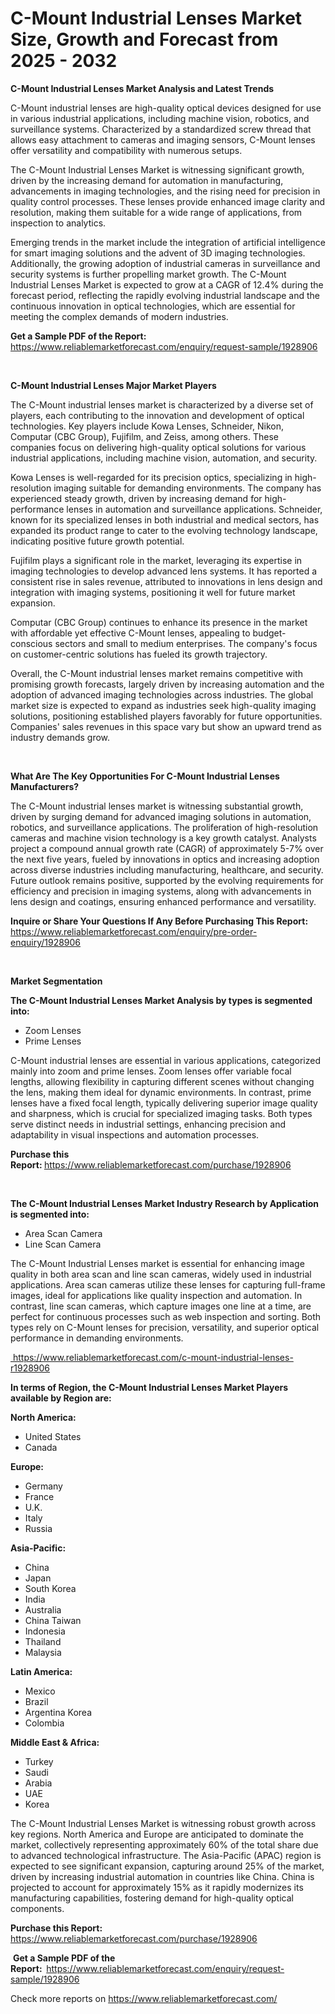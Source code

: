 <p><h1>C-Mount Industrial Lenses Market Size, Growth and Forecast from 2025 - 2032</h1></p><p><strong>C-Mount Industrial Lenses Market Analysis and Latest Trends</strong></p>
<p><p>C-Mount industrial lenses are high-quality optical devices designed for use in various industrial applications, including machine vision, robotics, and surveillance systems. Characterized by a standardized screw thread that allows easy attachment to cameras and imaging sensors, C-Mount lenses offer versatility and compatibility with numerous setups. </p><p>The C-Mount Industrial Lenses Market is witnessing significant growth, driven by the increasing demand for automation in manufacturing, advancements in imaging technologies, and the rising need for precision in quality control processes. These lenses provide enhanced image clarity and resolution, making them suitable for a wide range of applications, from inspection to analytics.</p><p>Emerging trends in the market include the integration of artificial intelligence for smart imaging solutions and the advent of 3D imaging technologies. Additionally, the growing adoption of industrial cameras in surveillance and security systems is further propelling market growth. The C-Mount Industrial Lenses Market is expected to grow at a CAGR of 12.4% during the forecast period, reflecting the rapidly evolving industrial landscape and the continuous innovation in optical technologies, which are essential for meeting the complex demands of modern industries.</p></p>
<p><strong>Get a Sample PDF of the Report:&nbsp;</strong> <a href="https://www.reliablemarketforecast.com/enquiry/request-sample/1928906?utm_campaign=3129&utm_medium=2&utm_source=Github&utm_content=ia&utm_term=29032025&utm_id=c-mount-industrial-lenses">https://www.reliablemarketforecast.com/enquiry/request-sample/1928906</a></p>
<p>&nbsp;</p>
<p><strong>C-Mount Industrial Lenses Major Market Players</strong></p>
<p><p>The C-Mount industrial lenses market is characterized by a diverse set of players, each contributing to the innovation and development of optical technologies. Key players include Kowa Lenses, Schneider, Nikon, Computar (CBC Group), Fujifilm, and Zeiss, among others. These companies focus on delivering high-quality optical solutions for various industrial applications, including machine vision, automation, and security.</p><p>Kowa Lenses is well-regarded for its precision optics, specializing in high-resolution imaging suitable for demanding environments. The company has experienced steady growth, driven by increasing demand for high-performance lenses in automation and surveillance applications. Schneider, known for its specialized lenses in both industrial and medical sectors, has expanded its product range to cater to the evolving technology landscape, indicating positive future growth potential.</p><p>Fujifilm plays a significant role in the market, leveraging its expertise in imaging technologies to develop advanced lens systems. It has reported a consistent rise in sales revenue, attributed to innovations in lens design and integration with imaging systems, positioning it well for future market expansion.</p><p>Computar (CBC Group) continues to enhance its presence in the market with affordable yet effective C-Mount lenses, appealing to budget-conscious sectors and small to medium enterprises. The company's focus on customer-centric solutions has fueled its growth trajectory.</p><p>Overall, the C-Mount industrial lenses market remains competitive with promising growth forecasts, largely driven by increasing automation and the adoption of advanced imaging technologies across industries. The global market size is expected to expand as industries seek high-quality imaging solutions, positioning established players favorably for future opportunities. Companies' sales revenues in this space vary but show an upward trend as industry demands grow.</p></p>
<p>&nbsp;</p>
<p><strong>What Are The Key Opportunities For C-Mount Industrial Lenses Manufacturers?</strong></p>
<p><p>The C-Mount industrial lenses market is witnessing substantial growth, driven by surging demand for advanced imaging solutions in automation, robotics, and surveillance applications. The proliferation of high-resolution cameras and machine vision technology is a key growth catalyst. Analysts project a compound annual growth rate (CAGR) of approximately 5-7% over the next five years, fueled by innovations in optics and increasing adoption across diverse industries including manufacturing, healthcare, and security. Future outlook remains positive, supported by the evolving requirements for efficiency and precision in imaging systems, along with advancements in lens design and coatings, ensuring enhanced performance and versatility.</p></p>
<p><strong>Inquire or Share Your Questions If Any Before Purchasing This Report:</strong> <a href="https://www.reliablemarketforecast.com/enquiry/pre-order-enquiry/1928906?utm_campaign=3129&utm_medium=2&utm_source=Github&utm_content=ia&utm_term=29032025&utm_id=c-mount-industrial-lenses">https://www.reliablemarketforecast.com/enquiry/pre-order-enquiry/1928906</a></p>
<p>&nbsp;</p>
<p><strong>Market Segmentation</strong></p>
<p><strong>The C-Mount Industrial Lenses Market Analysis by types is segmented into:</strong></p>
<p><ul><li>Zoom Lenses</li><li>Prime Lenses</li></ul></p>
<p><p>C-Mount industrial lenses are essential in various applications, categorized mainly into zoom and prime lenses. Zoom lenses offer variable focal lengths, allowing flexibility in capturing different scenes without changing the lens, making them ideal for dynamic environments. In contrast, prime lenses have a fixed focal length, typically delivering superior image quality and sharpness, which is crucial for specialized imaging tasks. Both types serve distinct needs in industrial settings, enhancing precision and adaptability in visual inspections and automation processes.</p></p>
<p><strong>Purchase this Report:&nbsp;</strong><a href="https://www.reliablemarketforecast.com/purchase/1928906?utm_campaign=3129&utm_medium=2&utm_source=Github&utm_content=ia&utm_term=29032025&utm_id=c-mount-industrial-lenses">https://www.reliablemarketforecast.com/purchase/1928906</a></p>
<p>&nbsp;</p>
<p><strong>The C-Mount Industrial Lenses Market Industry Research by Application is segmented into:</strong></p>
<p><ul><li>Area Scan Camera</li><li>Line Scan Camera</li></ul></p>
<p><p>The C-Mount Industrial Lenses market is essential for enhancing image quality in both area scan and line scan cameras, widely used in industrial applications. Area scan cameras utilize these lenses for capturing full-frame images, ideal for applications like quality inspection and automation. In contrast, line scan cameras, which capture images one line at a time, are perfect for continuous processes such as web inspection and sorting. Both types rely on C-Mount lenses for precision, versatility, and superior optical performance in demanding environments.</p></p>
<p><a href="https://www.reliablemarketforecast.com/c-mount-industrial-lenses-r1928906?utm_campaign=3129&utm_medium=2&utm_source=Github&utm_content=ia&utm_term=29032025&utm_id=c-mount-industrial-lenses">&nbsp;https://www.reliablemarketforecast.com/c-mount-industrial-lenses-r1928906</a></p>
<p><strong>In terms of Region, the C-Mount Industrial Lenses Market Players available by Region are:</strong></p>
<p>
    <p> <strong> North America: </strong>
        <ul>
            <li>United States</li>
            <li>Canada</li>
        </ul>
        </p> 
    <p> <strong> Europe: </strong>
        <ul>
            <li>Germany</li>
            <li>France</li>
            <li>U.K.</li>
            <li>Italy</li>
            <li>Russia</li>
        </ul>
        </p> 
    <p> <strong> Asia-Pacific: </strong>
        <ul>
            <li>China</li>
            <li>Japan</li>
            <li>South Korea</li>
            <li>India</li>
            <li>Australia</li>
            <li>China Taiwan</li>
            <li>Indonesia</li>
            <li>Thailand</li>
            <li>Malaysia</li>
        </ul>
        </p> 
    <p> <strong> Latin America: </strong>
        <ul>
            <li>Mexico</li>
            <li>Brazil</li>
            <li>Argentina Korea</li>
            <li>Colombia</li>
        </ul>
        </p> 
    <p> <strong> Middle East & Africa: </strong>
        <ul>
            <li>Turkey</li>
            <li>Saudi</li>
            <li>Arabia</li>
            <li>UAE</li>
            <li>Korea</li>
        </ul>
    </p>
    </p>
<p><p>The C-Mount Industrial Lenses Market is witnessing robust growth across key regions. North America and Europe are anticipated to dominate the market, collectively representing approximately 60% of the total share due to advanced technological infrastructure. The Asia-Pacific (APAC) region is expected to see significant expansion, capturing around 25% of the market, driven by increasing industrial automation in countries like China. China is projected to account for approximately 15% as it rapidly modernizes its manufacturing capabilities, fostering demand for high-quality optical components.</p></p>
<p><strong>Purchase this Report: </strong><a href="https://www.reliablemarketforecast.com/purchase/1928906?utm_campaign=3129&utm_medium=2&utm_source=Github&utm_content=ia&utm_term=29032025&utm_id=c-mount-industrial-lenses">https://www.reliablemarketforecast.com/purchase/1928906</a></p>
<p>&nbsp;<strong>Get a Sample PDF of the Report:&nbsp;&nbsp;</strong><a href="https://www.reliablemarketforecast.com/enquiry/request-sample/1928906?utm_campaign=3129&utm_medium=2&utm_source=Github&utm_content=ia&utm_term=29032025&utm_id=c-mount-industrial-lenses">https://www.reliablemarketforecast.com/enquiry/request-sample/1928906</a></p>
<p><strong></strong></p>
<p>Check more reports on <a href="https://www.reliablemarketforecast.com/?utm_campaign=3129&utm_medium=2&utm_source=Github&utm_content=ia&utm_term=29032025&utm_id=c-mount-industrial-lenses">https://www.reliablemarketforecast.com/</a></p>